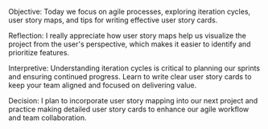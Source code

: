 Objective: Today we focus on agile processes, exploring iteration cycles, user story maps, and tips for writing effective user story cards.

Reflection: I really appreciate how user story maps help us visualize the project from the user's perspective, which makes it easier to identify and prioritize features.

Interpretive: Understanding iteration cycles is critical to planning our sprints and ensuring continued progress. Learn to write clear user story cards to keep your team aligned and focused on delivering value.

Decision: I plan to incorporate user story mapping into our next project and practice making detailed user story cards to enhance our agile workflow and team collaboration.